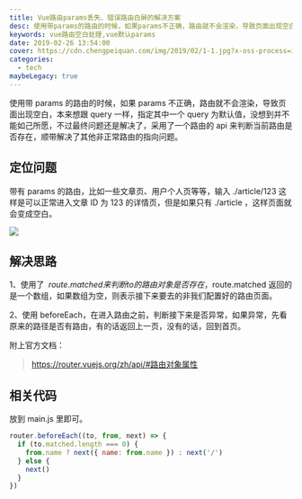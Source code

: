 ```yaml
---
title: Vue路由params丢失、错误路由白屏的解决方案
desc: 使用带params的路由的时候，如果params不正确，路由就不会渲染，导致页面出现空白，本来想跟query一样，指定其中一个query为默认值，没想到并不能如己所愿，不过最终问题还是解决了，采用了一个路由的api来判断当前路由是否存在，顺带解决了其他非正常路由的指向问题。
keywords: vue路由空白处理,vue默认params
date: 2019-02-26 13:54:00
cover: https://cdn.chengpeiquan.com/img/2019/02/1-1.jpg?x-oss-process=image/interlace,1
categories:
  - tech
maybeLegacy: true
---
```


使用带 params 的路由的时候，如果 params 不正确，路由就不会渲染，导致页面出现空白，本来想跟 query 一样，指定其中一个 query 为默认值，没想到并不能如己所愿，不过最终问题还是解决了，采用了一个路由的 api 来判断当前路由是否存在，顺带解决了其他非正常路由的指向问题。

## 定位问题

带有 params 的路由，比如一些文章页、用户个人页等等，输入 ./article/123 这样是可以正常进入文章 ID 为 123 的详情页，但是如果只有 ./article ，这样页面就会变成空白。

![](https://cdn.chengpeiquan.com/img/2019/02/1.jpg?x-oss-process=image/interlace,1)

## 解决思路

1、使用了  $route.matched 来判断to的路由对象是否存在，$route.matched 返回的是一个数组，如果数组为空，则表示接下来要去的非我们配置好的路由页面。

2、使用 beforeEach，在进入路由之前，判断接下来是否异常，如果异常，先看原来的路径是否有路由，有的话返回上一页，没有的话，回到首页。

附上官方文档：

> https://router.vuejs.org/zh/api/#路由对象属性

## 相关代码

放到 main.js 里即可。

```javascript
router.beforeEach((to, from, next) => {
  if (to.matched.length === 0) {
    from.name ? next({ name: from.name }) : next('/')
  } else {
    next()
  }
})
```
